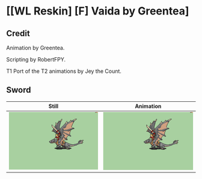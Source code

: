 # [\[WL Reskin\] \[F\] Vaida by Greentea]

## Credit

Animation by Greentea.

Scripting by RobertFPY.

T1 Port of the T2 animations by Jey the Count.

## Sword

| Still | Animation |
| :---: | :-------: |
| ![Sword still](./Sword_000.png) | ![Sword animation](./Sword.gif) |
